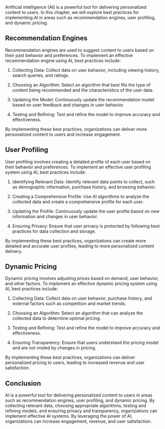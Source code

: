
Artificial intelligence (AI) is a powerful tool for delivering personalized content to users. In this chapter, we will explore best practices for implementing AI in areas such as recommendation engines, user profiling, and dynamic pricing.

Recommendation Engines
----------------------

Recommendation engines are used to suggest content to users based on their past behavior and preferences. To implement an effective recommendation engine using AI, best practices include:

1. Collecting Data: Collect data on user behavior, including viewing history, search queries, and ratings.

2. Choosing an Algorithm: Select an algorithm that best fits the type of content being recommended and the characteristics of the user data.

3. Updating the Model: Continuously update the recommendation model based on user feedback and changes in user behavior.

4. Testing and Refining: Test and refine the model to improve accuracy and effectiveness.

By implementing these best practices, organizations can deliver more personalized content to users and increase engagement.

User Profiling
--------------

User profiling involves creating a detailed profile of each user based on their behavior and preferences. To implement an effective user profiling system using AI, best practices include:

1. Identifying Relevant Data: Identify relevant data points to collect, such as demographic information, purchase history, and browsing behavior.

2. Creating a Comprehensive Profile: Use AI algorithms to analyze the collected data and create a comprehensive profile for each user.

3. Updating the Profile: Continuously update the user profile based on new information and changes in user behavior.

4. Ensuring Privacy: Ensure that user privacy is protected by following best practices for data collection and storage.

By implementing these best practices, organizations can create more detailed and accurate user profiles, leading to more personalized content delivery.

Dynamic Pricing
---------------

Dynamic pricing involves adjusting prices based on demand, user behavior, and other factors. To implement an effective dynamic pricing system using AI, best practices include:

1. Collecting Data: Collect data on user behavior, purchase history, and external factors such as competition and market trends.

2. Choosing an Algorithm: Select an algorithm that can analyze the collected data to determine optimal pricing.

3. Testing and Refining: Test and refine the model to improve accuracy and effectiveness.

4. Ensuring Transparency: Ensure that users understand the pricing model and are not misled by changes in pricing.

By implementing these best practices, organizations can deliver personalized pricing to users, leading to increased revenue and user satisfaction.

Conclusion
----------

AI is a powerful tool for delivering personalized content to users in areas such as recommendation engines, user profiling, and dynamic pricing. By collecting relevant data, choosing appropriate algorithms, testing and refining models, and ensuring privacy and transparency, organizations can implement effective AI systems. By leveraging the power of AI, organizations can increase engagement, revenue, and user satisfaction.
